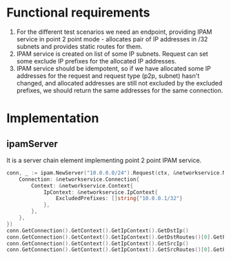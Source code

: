 # Functional requirements

1. For the different test scenarios we need an endpoint, providing IPAM service in point 2 point mode - allocates pair 
of IP addresses in /32 subnets and provides static routes for them.
2. IPAM service is created on list of some IP subnets. Request can set some exclude IP prefixes for the allocated IP
addresses.
3. IPAM service should be idempotent, so if we have allocated some IP addresses for the request and request type (p2p,
subnet) hasn't changed, and allocated addresses are still not excluded by the excluded prefixes, we should return the
same addresses for the same connection.

# Implementation

## ipamServer

It is a server chain element implementing point 2 point IPAM service.

```go
conn, _ := ipam.NewServer("10.0.0.0/24").Request(ctx, &networkservice.NetworkServiceRequest{
    Connection: &networkservice.Connection{
        Context: &networkservice.Context{
            IpContext: &networkservice.IpContext{
                ExcludedPrefixes: []string{"10.0.0.1/32"}
            },
        },
    },
})
conn.GetConnection().GetContext().GetIpContext().GetDstIp()                    // <-- 10.0.0.0/32
conn.GetConnection().GetContext().GetIpContext().GetDstRoutes()[0].GetPrefix() // <-- 10.0.0.2/32
conn.GetConnection().GetContext().GetIpContext().GetSrcIp()                    // <-- 10.0.0.2/32
conn.GetConnection().GetContext().GetIpContext().GetSrcRoutes()[0].GetPrefix() // <-- 10.0.0.0/32
```
